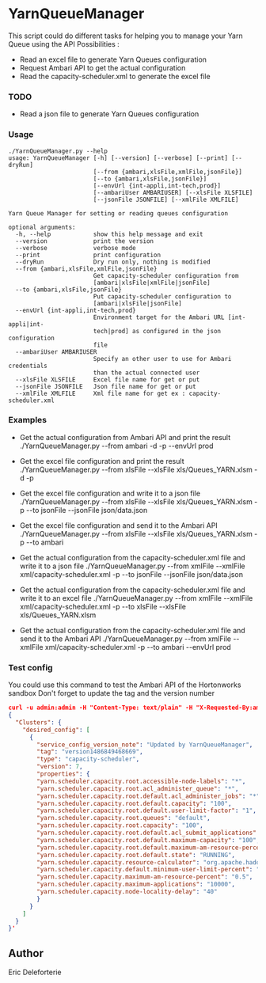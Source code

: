 YarnQueueManager
================

This script could do different tasks for helping you to manage your Yarn Queue using the API
Possibilities :
* Read an excel file to generate Yarn Queues configuration
* Request Ambari API to get the actual configuration
* Read the capacity-scheduler.xml to generate the excel file

### TODO
* Read a json file to generate Yarn Queues configuration

### Usage

```
./YarnQueueManager.py --help
usage: YarnQueueManager [-h] [--version] [--verbose] [--print] [--dryRun]
                        [--from {ambari,xlsFile,xmlFile,jsonFile}]
                        [--to {ambari,xlsFile,jsonFile}]
                        [--envUrl {int-appli,int-tech,prod}]
                        [--ambariUser AMBARIUSER] [--xlsFile XLSFILE]
                        [--jsonFile JSONFILE] [--xmlFile XMLFILE]

Yarn Queue Manager for setting or reading queues configuration

optional arguments:
  -h, --help            show this help message and exit
  --version             print the version
  --verbose             verbose mode
  --print               print configuration
  --dryRun              Dry run only, nothing is modified
  --from {ambari,xlsFile,xmlFile,jsonFile}
                        Get capacity-scheduler configuration from
                        [ambari|xlsFile|xmlFile|jsonFile]
  --to {ambari,xlsFile,jsonFile}
                        Put capacity-scheduler configuration to
                        [ambari|xlsFile|jsonFile]
  --envUrl {int-appli,int-tech,prod}
                        Environment target for the Ambari URL [int-appli|int-
                        tech|prod] as configured in the json configuration
                        file
  --ambariUser AMBARIUSER
                        Specify an other user to use for Ambari credentials
                        than the actual connected user
  --xlsFile XLSFILE     Excel file name for get or put
  --jsonFile JSONFILE   Json file name for get or put
  --xmlFile XMLFILE     Xml file name for get ex : capacity-scheduler.xml
```

### Examples 

* Get the actual configuration from Ambari API and print the result
    ./YarnQueueManager.py --from ambari -d -p --envUrl prod

* Get the excel file configuration and print the result
    ./YarnQueueManager.py --from xlsFile --xlsFile xls/Queues_YARN.xlsm -d -p

* Get the excel file configuration and write it to a json file
    ./YarnQueueManager.py --from xlsFile --xlsFile xls/Queues_YARN.xlsm  -p --to jsonFile --jsonFile json/data.json

* Get the excel file configuration and send it to the Ambari API
    ./YarnQueueManager.py --from xlsFile --xlsFile xls/Queues_YARN.xlsm  -p --to ambari

* Get the actual configuration from the capacity-scheduler.xml file and write it to a json file
    ./YarnQueueManager.py --from xmlFile --xmlFile xml/capacity-scheduler.xml  -p --to jsonFile --jsonFile json/data.json

* Get the actual configuration from the capacity-scheduler.xml file and write it to an excel file
    ./YarnQueueManager.py --from xmlFile --xmlFile xml/capacity-scheduler.xml  -p --to xlsFile --xlsFile xls/Queues_YARN.xlsm

* Get the actual configuration from the capacity-scheduler.xml file and send it to the Ambari API
    ./YarnQueueManager.py --from xmlFile --xmlFile xml/capacity-scheduler.xml  -p --to ambari --envUrl prod

### Test config

You could use this command to test the Ambari API of the Hortonworks sandbox
Don't forget to update the tag and the version number
```json
curl -u admin:admin -H "Content-Type: text/plain" -H "X-Requested-By:ambari" -X PUT http://localhost:8080/api/v1/views/CAPACITY-SCHEDULER/versions/1.0.0/instances/AUTO_CS_INSTANCE/resources/scheduler/configuration --data '
{               
  "Clusters": {
    "desired_config": [
      {                                                               
        "service_config_version_note": "Updated by YarnQueueManager", 
        "tag": "version1486849468669", 
        "type": "capacity-scheduler", 
        "version": 7, 
        "properties": {                                       
        "yarn.scheduler.capacity.root.accessible-node-labels": "*",
        "yarn.scheduler.capacity.root.acl_administer_queue": "*",
        "yarn.scheduler.capacity.root.default.acl_administer_jobs": "*",
        "yarn.scheduler.capacity.root.default.capacity": "100",
        "yarn.scheduler.capacity.root.default.user-limit-factor": "1",
        "yarn.scheduler.capacity.root.queues": "default",
        "yarn.scheduler.capacity.root.capacity": "100",
        "yarn.scheduler.capacity.root.default.acl_submit_applications": "*",
        "yarn.scheduler.capacity.root.default.maximum-capacity": "100",
        "yarn.scheduler.capacity.root.default.maximum-am-resource-percent": "0.75",
        "yarn.scheduler.capacity.root.default.state": "RUNNING",
        "yarn.scheduler.capacity.resource-calculator": "org.apache.hadoop.yarn.util.resource.DefaultResourceCalculator",
        "yarn.scheduler.capacity.default.minimum-user-limit-percent": "100",
        "yarn.scheduler.capacity.maximum-am-resource-percent": "0.5",
        "yarn.scheduler.capacity.maximum-applications": "10000",        
        "yarn.scheduler.capacity.node-locality-delay": "40"
        }
      }
    ]
  }
}'
```

Author
------
Eric Deleforterie